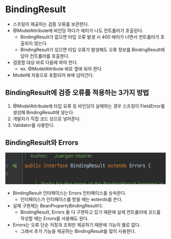# BindingResult

- 스프링이 제공하는 검증 오류를 보관한다.
- @ModelAttribute에 바인딩 하다가 에러가 나도 컨트롤러가 호출된다.
    - BindingResult가 없으면 타입 오류 발생 시 400 에러가 나면서 컨트롤러가 호출되지 않는다.
    - BindingResult가 있으면 타입 오류가 발생해도 오류 정보를 BindingResult에 담아 컨트롤러를 호출한다.
- 검증할 대상 바로 다음에 와야 한다.
    - ex. @ModelAttribute 바로 옆에 둬야 한다.
- Model에 자동으로 포함되어 뷰에 넘어간다.

## BindingResult에 검증 오류를 적용하는 3가지 방법

1. @ModelAttribute에 타입 요류 등 바인딩이 실패하는 경우 스프링이 FieldError를 생성해 BindingResult에 넣는다.
2. 개발자가 직접 코드 상으로 넣어준다.
3. Validator를 사용한다.

## BindingResult와 Errors

![](../../.gitbook/assets/kimyounghan-spring-mvc/09/screenshot%202022-03-09%20오후%207.00.47.png)

- BindingResult 인터페이스는 Errors 인터페이스를 상속한다.
    - 인터페이스가 인터페이스를 받을 때는 extends를 쓴다.
- 실제 구현체는 BeanPropertyBindingResult다.
    - BindingResult, Errors 둘 다 구현하고 있기 때문에 실제 컨트롤러에 코드를 작성할 때는 Errors를 사용해도 된다.
- Errors는 오류 단순 저장과 조회만 제공하기 때문에 기능이 별로 없다.
    - 그래서 추가 기능을 제공하는 BindingResult를 많이 사용한다.
